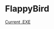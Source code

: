 # FlappyBird

[Current .EXE](https://drive.google.com/file/d/1t6g1fJNk_iIIBs3xK6zGOB98SOSbO7bD/view?usp=sharing)